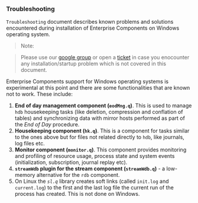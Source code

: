 ###                                           **Troubleshooting**

<!--------------------------------------------------------------------------------------------------------------------->
`Troubleshooting` document describes known problems and solutions encountered during installation of Enterprise 
Components on Windows operating system.

> Note:
  
> Please use our [google group](https://groups.google.com/d/forum/exxeleron) 
or open a [ticket](https://github.com/exxeleron/enterprise-components/issues) 
in case you enocounter any installation/startup problem which is not covered in this document.

Enterprise Components support for Windows operating systems is experimental at this point and there are some 
functionalities that are known not to work. These include:

1. **End of day management component (`eodMng.q`)**. This is used to manage `hdb` housekeeping tasks (like deletion, 
compression and conflation of tables) and synchronizing data with mirror hosts performed as part of the *End of Day* 
procedure.
1. **Housekeeping component (`hk.q`)**. This is a component for tasks similar to the ones above but for files not 
related directly to `hdb`, like journals, log files etc.
1. **Monitor component (`monitor.q`)**. This component provides monitoring and profiling of resource usage, process 
state and system events (initialization, subscription, journal replay etc).
1. **`streamWdb` plugin for the stream component (`streamWdb.q`)** - a low-memory alternative for the `rdb` component. 
1. On Linux the *`sl.q`* library creates soft links (called `init.log` and `current.log`) to the first and the last 
log file the current run of the process has created. This is not done on Windows.

